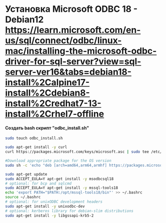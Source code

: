 # Установка Microsoft ODBC 18 - Debian12 https://learn.microsoft.com/en-us/sql/connect/odbc/linux-mac/installing-the-microsoft-odbc-driver-for-sql-server?view=sql-server-ver16&tabs=debian18-install%2Calpine17-install%2Cdebian8-install%2Credhat7-13-install%2Crhel7-offline

#### Создать bash скрипт "odbc_install.sh"

```bash
sudo touch odbc_install.sh
```
```bash
sudo apt-get install -y curl
curl https://packages.microsoft.com/keys/microsoft.asc | sudo tee /etc/apt/trusted.gpg.d/microsoft.asc

#Download appropriate package for the OS version
sudo sh -c 'echo "deb [arch=amd64,arm64,armhf] https://packages.microsoft.com/debian/12/prod bookworm main" > /etc/apt/sources.list.d/mssql-release.list'

sudo apt-get update
sudo ACCEPT_EULA=Y apt-get install -y msodbcsql18
# optional: for bcp and sqlcmd
sudo ACCEPT_EULA=Y apt-get install -y mssql-tools18
echo 'export PATH="$PATH:/opt/mssql-tools18/bin"' >> ~/.bashrc
source ~/.bashrc
# optional: for unixODBC development headers
sudo apt-get install -y unixodbc-dev
# optional: kerberos library for debian-slim distributions
sudo apt-get install -y libgssapi-krb5-2
```
